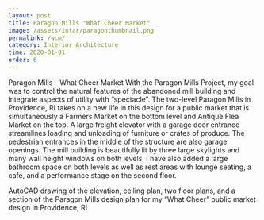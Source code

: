 ```yaml
---
layout: post
title: Paragon Mills "What Cheer Market"
image: /assets/intar/paragonthumbnail.png
permalink: /wcm/
category: Interior Architecture
time: 2020-01-01
order: 6
---
```


Paragon Mills - What Cheer Market
With the Paragon Mills Project, my goal was to control the natural features of the abandoned mill building and integrate aspects of utility with “spectacle”. The two-level Paragon Mills in Providence, RI takes on a new life in this design for a public market that is simultaneously a Farmers Market on the bottom level and Antique Flea Market on the top. A large freight elevator with a garage door entrance streamlines loading and unloading of furniture or crates of produce. The pedestrian entrances in the middle of the structure are also garage openings. The mill building is beautifully lit by three large skylights and many wall height windows on both levels. I have also added a large bathroom space on both levels as well as rest areas with lounge seating, a cafe, and a performance stage on the second floor.


AutoCAD drawing of the elevation, ceiling plan, two floor plans, and a section of the Paragon Mills design plan for my “What Cheer” public market design in Providence, RI
